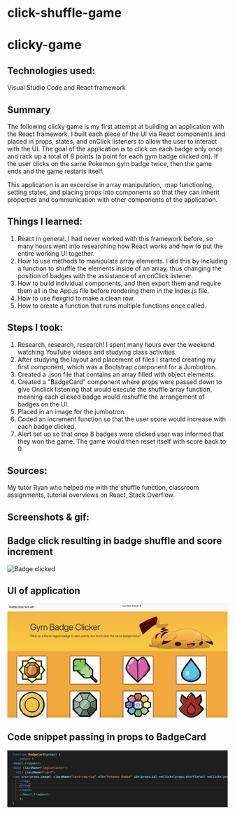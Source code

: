 # click-shuffle-game

# clicky-game

## Technologies used:
Visual Studio Code and React framework

## Summary 
The following clicky game is my first attempt at building an application with the React framework. I built each piece of the UI via React components and placed in props, states, and onClick listeners to allow the user to interact with the UI. The goal of the application is to click on each badge only once and rack up a total of 8 points (a point for each gym badge clicked on). If the user clicks on the same Pokemon gym badge twice, then the game ends and the game restarts itself. 

This application is an excercise in array manipulation, .map functioning, setting states, and placing props into components so that they can inherit properties and communication with other components of the application. 

## Things I learned:

1. React in general. I had never worked with this framework before, so many hours went into researching how React works and how to put the entire working UI together. 
2. How to use methods to manipulate array elements. I did this by including a function to shuffle the elements inside of an array, thus changing the position of badges with the assistance of an onClick listener. 
3. How to build individual components, and then export them and require them all in the App.js file before rendering them in the Index.js file.
4. How to use flexgrid to make a clean row. 
5. How to create a function that runs multiple functions once called.

## Steps I took:
1. Research, research, research! I spent many hours over the weekend watching YouTube videos and studying class activities. 
2. After studying the layout and placement of files I started creating my first component, which was a Bootstrap component for a Jumbotron.
3. Created a .json file that contains an array filled with object elements. 
4. Created a "BadgeCard" component where props were passed down to give Onclick listening that would execute the shuffle array function, meaning each clicked badge would reshuffle the arrangement of badges on the UI.
5. Placed in an image for the jumbotron.
6. Coded an increment function so that the user score would increase with each badge clicked. 
7. Alert set up so that once 8 badges were clicked user was informed that they won the game. The game would then reset itself with score back to 0.

## Sources: 
My tutor Ryan who helped me with the shuffle function, classroom assignments, tutorial overviews on React, Stack Overflow.

## Screenshots & gif:

## Badge click resulting in badge shuffle and score increment
![Badge clicked](https://github.com/demonaco/click-shuffle-game/blob/master/click/public/badge.gif)

## UI of application
![UI](https://github.com/demonaco/click-shuffle-game/blob/master/click/public/Screen%20Shot%202020-02-19%20at%205.10.54%20PM.png)

## Code snippet passing in props to BadgeCard
![Passing props](https://github.com/demonaco/click-shuffle-game/blob/master/click/public/Screen%20Shot%202020-02-19%20at%205.12.16%20PM.png)